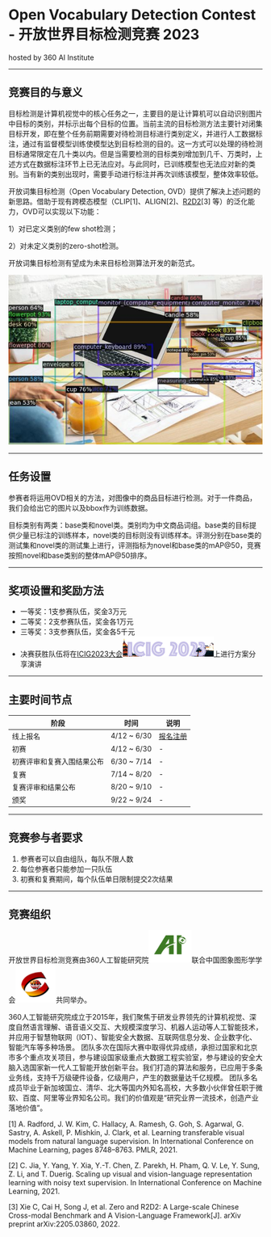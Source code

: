 
# Open Vocabulary Detection Contest - 开放世界目标检测竞赛 2023
hosted by 360 AI Institute

---
## 竞赛目的与意义

目标检测是计算机视觉中的核心任务之一，主要目的是让计算机可以自动识别图片中目标的类别，并标示出每个目标的位置。当前主流的目标检测方法主要针对闭集目标开发，即在整个任务前期需要对待检测目标进行类别定义，并进行人工数据标注，通过有监督模型训练使模型达到目标检测的目的。这一方式可以处理的待检测目标通常限定在几十类以内。但是当需要检测的目标类别增加到几千、万类时，上述方式在数据标注环节上已无法应对。与此同时，已训练模型也无法应对新的类别。当有新的类别出现时，需要手动进行标注并再次训练该模型，整体效率较低。

开放词集目标检测（Open Vocabulary Detection, OVD）提供了解决上述问题的新思路。借助于现有跨模态模型（CLIP[1]、ALIGN[2]、[R2D2](https://github.com/yuxie11/R2D2)[3] 等）的泛化能力，OVD可以实现以下功能：

1）对已定义类别的few shot检测；

2）对未定义类别的zero-shot检测。

开放词集目标检测有望成为未来目标检测算法开发的新范式。

<!-- *加入示意图/框图* -->
<!-- <img src="detection1.png" alt= “detection1” width="612" height=""> -->
<img src="detection2.png" alt= “detection2” width="" height="">

---
## 任务设置

参赛者将运用OVD相关的方法，对图像中的商品目标进行检测。对于一件商品，我们会给出它的图片以及bbox作为训练数据。

目标类别有两类：base类和novel类。类别均为中文商品词组。base类的目标提供少量已标注的训练样本，novel类的目标则没有训练样本。评测分别在base类的测试集和novel类的测试集上进行，评测指标为novel和base类的mAP@50，竞赛按照novel和base类别的整体mAP@50排序。

<!-- 注：初赛和复赛使用的base及novel类别均没有重复。 -->

<!-- *补充细节* -->

---
## 奖项设置和奖励方法


* 一等奖：1支参赛队伍，奖金3万元
* 二等奖：2支参赛队伍，奖金各1万元
* 三等奖：3支参赛队伍，奖金各5千元     
* 决赛获胜队伍将在[ICIG2023大会](http://icig2023.csig.org.cn/)<img src="icig2013.png" alt= “360ai” width="180" height="40">上进行方案分享演讲


---
## 主要时间节点


|  阶段 |   时间 |   说明  |
|------|---------|-----------|
|  线上报名	| 4/12 ~ 6/30  |   [报名注册](data.md) |
|  初赛	| 4/12 ~ 6/30  |        -     |
|  初赛评审和复赛入围结果公布	| 6/30 ~ 7/14  |  -    |
|  复赛	| 7/14 ~ 8/20   |   -   |
|  复赛评审和结果公布	| 8/20 ~ 9/10  |   -    |
|  颁奖	| 9/22 ~ 9/24  |  -     |


---
## 竞赛参与者要求

1. 参赛者可以自由组队，每队不限人数
2. 每位参赛者只能参加一只队伍
3. 初赛和复赛期间，每个队伍单日限制提交2次结果
<!-- 注册请前往[数据下载页](data.md) -->


---
## 竞赛组织

开放世界目标检测竞赛由360人工智能研究院<img src="360AI.png" alt= “360ai” width="85" height="65">联合中国图象图形学学会<img src="csig.png" alt= “csig” width="80" height="75">共同举办。    

360人工智能研究院成立于2015年，我们聚焦于研发业界领先的计算机视觉、深度自然语言理解、语音语义交互、大规模深度学习、机器人运动等人工智能技术，并应用于智慧物联网（IOT）、智能安全大数据、互联网信息分发、企业数字化、智能汽车等多种场景。
团队多次在国际大赛中取得优异成绩，承担过国家和北京市多个重点攻关项目，参与建设国家级重点大数据工程实验室，参与建设的安全大脑入选国家新一代人工智能开放创新平台。我们打造的算法和服务，已应用于多条业务线，支持千万级硬件设备，亿级用户，产生的数据量达千亿规模。
团队多名成员毕业于新加坡国立、清华、北大等国内外知名高校，大多数小伙伴曾任职于微软、百度、阿里等业界知名公司。我们的价值观是“研究业界一流技术，创造产业落地价值”。

[1] A. Radford, J. W. Kim, C. Hallacy, A. Ramesh, G. Goh, S. Agarwal, G. Sastry, A. Askell, P. Mishkin, J. Clark, et al. Learning transferable visual models from natural language supervision. In International Conference on Machine Learning, pages 8748–8763. PMLR, 2021.

[2] C. Jia, Y. Yang, Y. Xia, Y.-T. Chen, Z. Parekh, H. Pham, Q. V. Le, Y. Sung, Z. Li, and T. Duerig. Scaling up visual and vision-language representation learning with noisy text supervision. In International Conference on Machine Learning, 2021.

[3] Xie C, Cai H, Song J, et al. Zero and R2D2: A Large-scale Chinese Cross-modal Benchmark and A Vision-Language Framework[J]. arXiv preprint arXiv:2205.03860, 2022.
